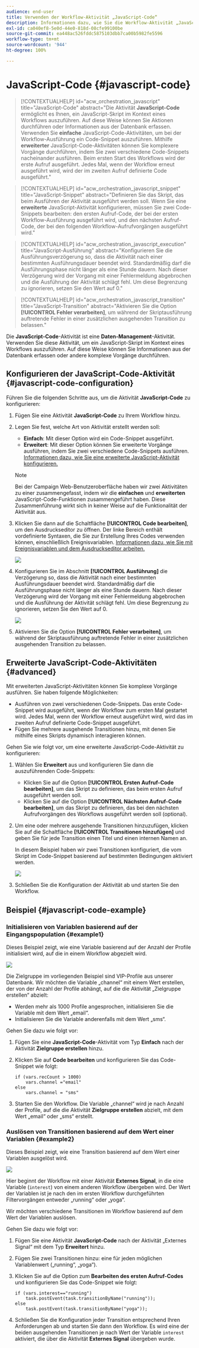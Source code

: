 ```yaml
---
audience: end-user
title: Verwenden der Workflow-Aktivität „JavaScript-Code“
description: Informationen dazu, wie Sie die Workflow-Aktivität „JavaScript-Code“ verwenden.
exl-id: ca040ef8-5e0d-44e0-818d-08cfe99100be
source-git-commit: ea448ac526fddc5875103dbb7ca00b5982fe5596
workflow-type: tm+mt
source-wordcount: '944'
ht-degree: 100%

---
```


# JavaScript-Code {#javascript-code}

>[!CONTEXTUALHELP]
>id="acw_orchestration_javascript"
>title="JavaScript-Code"
>abstract="Die Aktivität **JavaScript-Code** ermöglicht es Ihnen, ein JavaScript-Skript im Kontext eines Workflows auszuführen. Auf diese Weise können Sie Aktionen durchführen oder Informationen aus der Datenbank erfassen. Verwenden Sie **einfache** JavaScript-Code-Aktivitäten, um bei der Workflow-Ausführung ein Code-Snippet auszuführen. Mithilfe **erweiterter** JavaScript-Code-Aktivitäten können Sie komplexere Vorgänge durchführen, indem Sie zwei verschiedene Code-Snippets nacheinander ausführen. Beim ersten Start des Workflows wird der erste Aufruf ausgeführt. Jedes Mal, wenn der Workflow erneut ausgeführt wird, wird der im zweiten Aufruf definierte Code ausgeführt."

>[!CONTEXTUALHELP]
>id="acw_orchestration_javascript_snippet"
>title="JavaScript-Snippet"
>abstract="Definieren Sie das Skript, das beim Ausführen der Aktivität ausgeführt werden soll. Wenn Sie eine **erweiterte** JavaScript-Aktivität konfigurieren, müssen Sie zwei Code-Snippets bearbeiten: den ersten Aufruf-Code, der bei der ersten Workflow-Ausführung ausgeführt wird, und den nächsten Aufruf-Code, der bei den folgenden Workflow-Aufrufvorgängen ausgeführt wird."

>[!CONTEXTUALHELP]
>id="acw_orchestration_javascript_execution"
>title="JavaScript-Ausführung"
>abstract="Konfigurieren Sie die Ausführungsverzögerung so, dass die Aktivität nach einer bestimmten Ausführungsdauer beendet wird. Standardmäßig darf die Ausführungsphase nicht länger als eine Stunde dauern. Nach dieser Verzögerung wird der Vorgang mit einer Fehlermeldung abgebrochen und die Ausführung der Aktivität schlägt fehl. Um diese Begrenzung zu ignorieren, setzen Sie den Wert auf 0."

>[!CONTEXTUALHELP]
>id="acw_orchestration_javascript_transition"
>title="JavaScript-Transition"
>abstract="Aktivieren Sie die Option **[!UICONTROL Fehler verarbeiten]**, um während der Skriptausführung auftretende Fehler in einer zusätzlichen ausgehenden Transition zu belassen."

Die **JavaScript-Code**-Aktivität ist eine **Daten-Management**-Aktivität. Verwenden Sie diese Aktivität, um ein JavaScript-Skript im Kontext eines Workflows auszuführen. Auf diese Weise können Sie Informationen aus der Datenbank erfassen oder andere komplexe Vorgänge durchführen.

## Konfigurieren der JavaScript-Code-Aktivität {#javascript-code-configuration}

Führen Sie die folgenden Schritte aus, um die Aktivität **JavaScript-Code** zu konfigurieren:

1. Fügen Sie eine Aktivität **JavaScript-Code** zu Ihrem Workflow hinzu.

1. Legen Sie fest, welche Art von Aktivität erstellt werden soll:

   * **Einfach**: Mit dieser Option wird ein Code-Snippet ausgeführt.
   * **Erweitert**: Mit dieser Option können Sie erweiterte Vorgänge ausführen, indem Sie zwei verschiedene Code-Snippets ausführen. [Informationen dazu, wie Sie eine erweiterte JavaScript-Aktivität konfigurieren.](#advanced)

   >[!NOTE]
   >
   >Bei der Campaign Web-Benutzeroberfläche haben wir zwei Aktivitäten zu einer zusammengefasst, indem wir die **einfachen** und **erweiterten** JavaScript-Code-Funktionen zusammengeführt haben. Diese Zusammenführung wirkt sich in keiner Weise auf die Funktionalität der Aktivität aus.

1. Klicken Sie dann auf die Schaltfläche **[!UICONTROL Code bearbeiten]**, um den Ausdruckseditor zu öffnen. Der linke Bereich enthält vordefinierte Syntaxen, die Sie zur Erstellung Ihres Codes verwenden können, einschließlich Ereignisvariablen. [Informationen dazu, wie Sie mit Ereignisvariablen und dem Ausdruckseditor arbeiten.](../event-variables.md)

   ![](../assets/javascript-editor.png)

1. Konfigurieren Sie im Abschnitt **[!UICONTROL Ausführung]** die Verzögerung so, dass die Aktivität nach einer bestimmten Ausführungsdauer beendet wird. Standardmäßig darf die Ausführungsphase nicht länger als eine Stunde dauern. Nach dieser Verzögerung wird der Vorgang mit einer Fehlermeldung abgebrochen und die Ausführung der Aktivität schlägt fehl. Um diese Begrenzung zu ignorieren, setzen Sie den Wert auf 0.

   ![](../assets/javascript-config.png)

1. Aktivieren Sie die Option **[!UICONTROL Fehler verarbeiten]**, um während der Skriptausführung auftretende Fehler in einer zusätzlichen ausgehenden Transition zu belassen.

## Erweiterte JavaScript-Code-Aktivitäten {#advanced}

Mit erweiterten JavaScript-Aktivitäten können Sie komplexe Vorgänge ausführen. Sie haben folgende Möglichkeiten:

* Ausführen von zwei verschiedenen Code-Snippets. Das erste Code-Snippet wird ausgeführt, wenn der Workflow zum ersten Mal gestartet wird. Jedes Mal, wenn der Workflow erneut ausgeführt wird, wird das im zweiten Aufruf definierte Code-Snippet ausgeführt.
* Fügen Sie mehrere ausgehende Transitionen hinzu, mit denen Sie mithilfe eines Skripts dynamisch interagieren können.

Gehen Sie wie folgt vor, um eine erweiterte JavaScript-Code-Aktivität zu konfigurieren:

1. Wählen Sie **Erweitert** aus und konfigurieren Sie dann die auszuführenden Code-Snippets:

   * Klicken Sie auf die Option **[!UICONTROL Ersten Aufruf-Code bearbeiten]**, um das Skript zu definieren, das beim ersten Aufruf ausgeführt werden soll.
   * Klicken Sie auf die Option **[!UICONTROL Nächsten Aufruf-Code bearbeiten]**, um das Skript zu definieren, das bei den nächsten Aufrufvorgängen des Workflows ausgeführt werden soll (optional).

1. Um eine oder mehrere ausgehende Transitionen hinzuzufügen, klicken Sie auf die Schaltfläche **[!UICONTROL Transitionen hinzufügen]** und geben Sie für jede Transition einen Titel und einen internen Namen an.

   In diesem Beispiel haben wir zwei Transitionen konfiguriert, die vom Skript im Code-Snippet basierend auf bestimmten Bedingungen aktiviert werden.

   ![](../assets/javascript-transitions.png)

1. Schließen Sie die Konfiguration der Aktivität ab und starten Sie den Workflow.

## Beispiel {#javascript-code-example}

### Initialisieren von Variablen basierend auf der Eingangspopulation {#example1}

Dieses Beispiel zeigt, wie eine Variable basierend auf der Anzahl der Profile initialisiert wird, auf die in einem Workflow abgezielt wird.

![](../assets/javascript-example1.png)

Die Zielgruppe im vorliegenden Beispiel sind VIP-Profile aus unserer Datenbank. Wir möchten die Variable „channel“ mit einem Wert erstellen, der von der Anzahl der Profile abhängt, auf die die Aktivität „Zielgruppe erstellen“ abzielt:

* Werden mehr als 1000 Profile angesprochen, initialisieren Sie die Variable mit dem Wert „email“.
* Initialisieren Sie die Variable anderenfalls mit dem Wert „sms“.

Gehen Sie dazu wie folgt vor:

1. Fügen Sie eine **JavaScript-Code**-Aktivität vom Typ **Einfach** nach der Aktivität **Zielgruppe erstellen** hinzu.

1. Klicken Sie auf **Code bearbeiten** und konfigurieren Sie das Code-Snippet wie folgt:

   ```
   if (vars.recCount > 1000)
       vars.channel ="email"
   else
       vars.channel = "sms"
   ```

1. Starten Sie den Workflow. Die Variable „channel“ wird je nach Anzahl der Profile, auf die die Aktivität **Zielgruppe erstellen** abzielt, mit dem Wert „email“ oder „sms“ erstellt.

### Auslösen von Transitionen basierend auf dem Wert einer Variablen {#example2}

Dieses Beispiel zeigt, wie eine Transition basierend auf dem Wert einer Variablen ausgelöst wird.

![](../assets/javascript-example2-transitions.png)

Hier beginnt der Workflow mit einer Aktivität **Externes Signal**, in die eine Variable (`interest`) von einem anderen Workflow übergeben wird. Der Wert der Variablen ist je nach den im ersten Workflow durchgeführten Filtervorgängen entweder „running“ oder „yoga“.

Wir möchten verschiedene Transitionen im Workflow basierend auf dem Wert der Variablen auslösen.

Gehen Sie dazu wie folgt vor:

1. Fügen Sie eine Aktivität **JavaScript-Code** nach der Aktivität „Externes Signal“ mit dem Typ **Erweitert** hinzu.

1. Fügen Sie zwei Transitionen hinzu: eine für jeden möglichen Variablenwert („running“, „yoga“).

1. Klicken Sie auf die Option zum **Bearbeiten des ersten Aufruf-Codes** und konfigurieren Sie das Code-Snippet wie folgt:

   ```
   if (vars.interest=="running")
       task.postEvent(task.transitionByName("running"));
   else
       task.postEvent(task.transitionByName("yoga"));
   ```

1. Schließen Sie die Konfiguration jeder Transition entsprechend Ihren Anforderungen ab und starten Sie dann den Workflow. Es wird eine der beiden ausgehenden Transitionen je nach Wert der Variable `interest` aktiviert, die über die Aktivität **Externes Signal** übergeben wurde.
